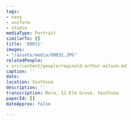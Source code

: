 ```yaml
---
tags:
- navy
- uniform
- studio
mediaType: Portrait
similarTo: []
title: '00031'
images:
- "/assets/media/00031.JPG"
relatedPeople:
- src/content/people/reginald-arthur-wilson.md
caption: ''
date: 
location: Southsea
description: ''
transcription: Mora, 12 Elm Grove, Southsea
paperId: []
dateApprox: false

---
```

